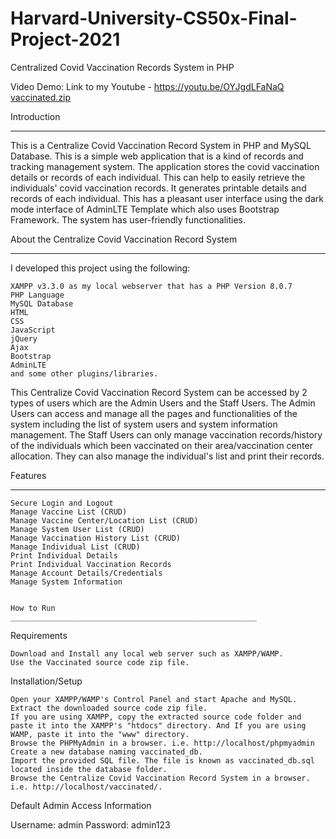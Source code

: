 # Harvard-University-CS50x-Final-Project-2021
Centralized Covid Vaccination Records System in PHP 

Video Demo: Link to my Youtube -  https://youtu.be/OYJgdLFaNaQ
[vaccinated.zip](https://github.com/Mo-IT-Git/Harvard-University-CS50x-Final-Project-2021/files/7654696/vaccinated.zip)


Introduction
______________________________


This is a Centralize Covid Vaccination Record System in PHP and MySQL Database. This is a simple web application that is a kind of records and tracking management system. The application stores the covid vaccination details or records of each individual. This can help to easily retrieve the individuals' covid vaccination records. It generates printable details and records of each individual. This has a pleasant user interface using the dark mode interface of AdminLTE Template which also uses Bootstrap Framework. The system has user-friendly functionalities.


About the Centralize Covid Vaccination Record System
________________________________________________________

I developed this project using the following:

    XAMPP v3.3.0 as my local webserver that has a PHP Version 8.0.7
    PHP Language
    MySQL Database
    HTML
    CSS
    JavaScript
    jQuery
    Ajax
    Bootstrap
    AdminLTE
    and some other plugins/libraries.

This Centralize Covid Vaccination Record System can be accessed by 2 types of users which are the Admin Users and the Staff Users. The Admin Users can access and manage all the pages and functionalities of the system including the list of system users and system information management. The Staff Users can only manage vaccination records/history of the individuals which been vaccinated on their area/vaccination center allocation. They can also manage the individual's list and print their records.

Features
___________________________________________________

    Secure Login and Logout
    Manage Vaccine List (CRUD)
    Manage Vaccine Center/Location List (CRUD)
    Manage System User List (CRUD)
    Manage Vaccination History List (CRUD)
    Manage Individual List (CRUD)
    Print Individual Details
    Print Individual Vaccination Records
    Manage Account Details/Credentials
    Manage System Information
    
    
    How to Run 
    _______________________________________________________

Requirements

    Download and Install any local web server such as XAMPP/WAMP.
    Use the Vaccinated source code zip file. 

Installation/Setup

    Open your XAMPP/WAMP's Control Panel and start Apache and MySQL.
    Extract the downloaded source code zip file.
    If you are using XAMPP, copy the extracted source code folder and paste it into the XAMPP's "htdocs" directory. And If you are using WAMP, paste it into the "www" directory.
    Browse the PHPMyAdmin in a browser. i.e. http://localhost/phpmyadmin
    Create a new database naming vaccinated_db.
    Import the provided SQL file. The file is known as vaccinated_db.sql located inside the database folder.
    Browse the Centralize Covid Vaccination Record System in a browser. i.e. http://localhost/vaccinated/.

Default Admin Access Information

Username: admin
Password: admin123
    
